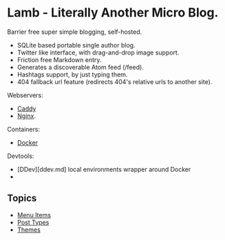 # Lamb - Literally Another Micro Blog.

Barrier free super simple blogging, self-hosted.

- SQLite based portable single author blog.
- Twitter like interface, with drag-and-drop image support.
- Friction free Markdown entry.
- Generates a discoverable Atom feed (/feed).
- Hashtags support, by just typing them.
- 404 fallback url feature (redirects 404's relative urls to another site).

Webservers:

- [Caddy](caddy.md)
- [Nginx](nginx.md).

Containers:

- [Docker](docker.md)

Devtools:

- [DDev][ddev.md] local environments wrapper around Docker
-

## Topics

* [Menu Items](menu-items.md)
* [Post Types](post-types.md)
* [Themes](themes.md)
